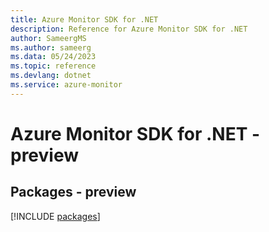 ```yaml
---
title: Azure Monitor SDK for .NET
description: Reference for Azure Monitor SDK for .NET
author: SameergMS
ms.author: sameerg
ms.data: 05/24/2023
ms.topic: reference
ms.devlang: dotnet
ms.service: azure-monitor
---
```

# Azure Monitor SDK for .NET - preview
## Packages - preview
[!INCLUDE [packages](monitor-index.md)]